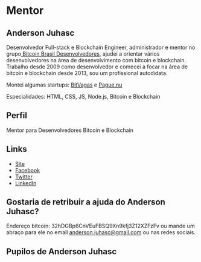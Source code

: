 # Mentor

## Anderson Juhasc

Desenvolvedor Full-stack e Blockchain Engineer, administrador e mentor no grupo[ Bitcoin Brasil Desenvolvedores](https://www.facebook.com/groups/btcbrdev), ajudei a orientar vários desenvolvedores na área de desenvolvimento com bitcoin e blockchain. Trabalho desde 2009 como desenvolvedor e comecei a focar na área de bitcoin e blockchain desde 2013, sou um profissional autodidata.

Montei algumas startups: [BitVagas](https://bitvagas.com/) e [Pague.nu](https://pague.nu/)

Especialidades: HTML, CSS, JS, Node.js, Bitcoin e Blockchain

## Perfil

Mentor para Desenvolvedores Bitcoin e Blockchain

## Links

* [Site](http://andersonjuhasc.com/)
* [Facebook](https://www.facebook.com/anderson.jhc)
* [Twitter](https://twitter.com/Anderson_Juhasc)
* [LinkedIn](https://www.linkedin.com/in/anderson-juhasc-3b35a714/)

## Gostaria de retribuir a ajuda do Anderson Juhasc?

Endereço bitcoin: 32hDGBp6CnVEuFBSQ9Xn9kfj3Z12XZFzFv ou mande um abraço para ele no email anderson.juhasc@gmail.com ou nas redes sociais.

## Pupilos de Anderson Juhasc
